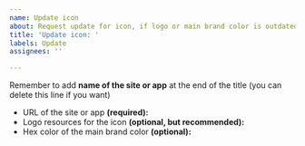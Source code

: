 ```yaml
---
name: Update icon
about: Request update for icon, if logo or main brand color is outdated
title: 'Update icon: '
labels: Update
assignees: ''

---
```


Remember to add **name of the site or app** at the end of the title (you can delete this line if you want)

- URL of the site or app **(required):** 
- Logo resources for the icon **(optional, but recommended):** 
- Hex color of the main brand color **(optional):**
